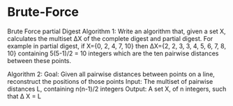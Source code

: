 # Brute-Force
Brute Force partial Digest
Algorithm 1:
Write an algorithm that, given a set X, calculates the multiset ΔX of the complete digest and partial digest.
For example in partial digest, if X={0, 2, 4, 7, 10} then ΔX={2, 2, 3, 3, 4, 5, 6, 7, 8, 10}  containing 5(5-1)/2  = 10 integers which are the ten pairwise distances between these points. 

Algorithm 2:
Goal: Given all pairwise distances between points on a line, reconstruct the positions of those points
 Input: The multiset of pairwise distances L, containing n(n-1)/2 integers
 Output: A set X, of n integers, such that ∆ X = L
